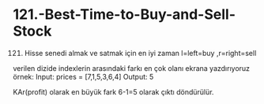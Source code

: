 # 121.-Best-Time-to-Buy-and-Sell-Stock
121. Hisse senedi almak ve satmak için en iyi zaman
l=left=buy ,r=right=sell

verilen dizide indexlerin arasındaki farkı en çok olanı ekrana yazdırıyoruz 
örnek:
Input: prices = [7,1,5,3,6,4]
Output: 5

KAr(profit) olarak en büyük fark 6-1=5 olarak çıktı döndürülür.
